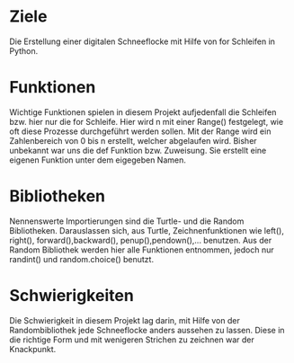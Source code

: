 # Ziele
 Die Erstellung einer digitalen Schneeflocke mit Hilfe von for Schleifen in Python.
 
# Funktionen
Wichtige Funktionen spielen in diesem Projekt aufjedenfall die Schleifen bzw. hier nur die for Schleife.
Hier wird n mit einer Range() festgelegt, wie oft diese Prozesse durchgeführt werden sollen.
Mit der Range wird ein Zahlenbereich von 0 bis n erstellt, welcher abgelaufen wird.
Bisher unbekannt war uns die def Funktion bzw. Zuweisung. Sie erstellt eine eigenen Funktion unter dem eigegeben Namen.
# Bibliotheken
 Nennenswerte Importierungen sind die Turtle- und die Random Bibliotheken.
 Darauslassen sich, aus Turtle, Zeichnenfunktionen wie left(), right(),
 forward(),backward(), penup(),pendown(),... benutzen.
 Aus der Random Bibliothek werden hier alle Funktionen entnommen, jedoch nur 
 randint() und random.choice() benutzt.
 
# Schwierigkeiten
 Die Schwierigkeit in diesem Projekt lag darin, mit Hilfe von der Randombibliothek jede Schneeflocke anders aussehen zu lassen. Diese in die richtige Form und mit wenigeren 
 Strichen zu zeichnen war der Knackpunkt.

